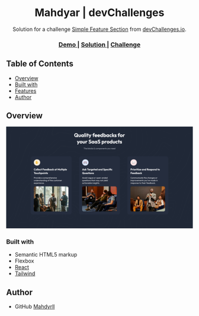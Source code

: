 <h1 align="center">Mahdyar | devChallenges</h1>

<div align="center">
   Solution for a challenge <a href="https://devchallenges.io/challenge/simple-feature-section-challenge" target="_blank">Simple Feature Section</a> from <a href="http://devchallenges.io" target="_blank">devChallenges.io</a>.
</div>

<div align="center">
  <h3>
    <a href="{https://your-demo-link.your-domain}">
      Demo
    </a>
    <span> | </span>
    <a href="{https://your-url-to-the-solution}">
      Solution
    </a>
    <span> | </span>
    <a href="https://devchallenges.io/challenge/simple-feature-section-challenge">
      Challenge
    </a>
  </h3>
</div>


## Table of Contents

- [Overview](#overview)
- [Built with](#built-with)
- [Features](#features)
- [Author](#author)


## Overview

![screenshot](./public/Screen%20Shot%202024-11-27%20at%209.41.27%20PM.png)

### Built with


- Semantic HTML5 markup
- Flexbox
- [React](https://reactjs.org/)
- [Tailwind](https://tailwindcss.com/)


## Author

- GitHub [Mahdyrll](https://github.com/Mahdyrll)
